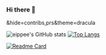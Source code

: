 ### Hi there 👋

<!--
**eippee/eippee** is a ✨ _special_ ✨ repository because its `README.md` (this file) appears on your GitHub profile.

Here are some ideas to get you started:

- 🔭 I’m currently working on ...
- 🌱 I’m currently learning ...
- 👯 I’m looking to collaborate on ...
- 🤔 I’m looking for help with ...
- 💬 Ask me about ...
- 📫 How to reach me: ...
- 😄 Pronouns: ...
- ⚡ Fun fact: ...
-->

&hide=contribs,prs&theme=dracula

![eippee's GitHub stats](https://github-readme-stats.vercel.app/api?username=eippee&count_private=true&show_icons=true&line_height=50)
[![Top Langs](https://github-readme-stats.vercel.app/api/top-langs/?username=eippee&layout=compact)](https://github.com/anuraghazra/github-readme-stats)


[![Readme Card](https://github-readme-stats.vercel.app/api/pin/?username=eippee&repo=subject3)](https://github.com/anuraghazra/github-readme-stats)



